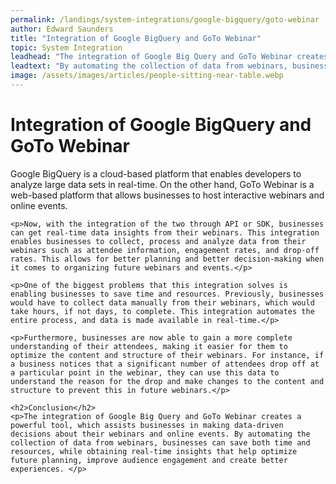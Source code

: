 ```yaml
---
permalink: /landings/system-integrations/google-bigquery/goto-webinar
author: Edward Saunders
title: "Integration of Google BigQuery and GoTo Webinar"
topic: System Integration
leadhead: "The integration of Google Big Query and GoTo Webinar creates a powerful tool, which assists businesses in making data-driven decisions about their webinars and online events"
leadtext: "By automating the collection of data from webinars, businesses can save both time and resources, while obtaining real-time insights that help optimize future planning, improve audience engagement and create better experiences."
image: /assets/images/articles/people-sitting-near-table.webp
---
```

<div class="arttext">	<h1>Integration of Google BigQuery and GoTo Webinar </h1>
	<p>Google BigQuery is a cloud-based platform that enables developers to analyze large data sets in real-time. On the other hand, GoTo Webinar is a web-based platform that allows businesses to host interactive webinars and online events. </p>

	<p>Now, with the integration of the two through API or SDK, businesses can get real-time data insights from their webinars. This integration enables businesses to collect, process and analyze data from their webinars such as attendee information, engagement rates, and drop-off rates. This allows for better planning and better decision-making when it comes to organizing future webinars and events.</p>

	<p>One of the biggest problems that this integration solves is enabling businesses to save time and resources. Previously, businesses would have to collect data manually from their webinars, which would take hours, if not days, to complete. This integration automates the entire process, and data is made available in real-time.</p>

	<p>Furthermore, businesses are now able to gain a more complete understanding of their attendees, making it easier for them to optimize the content and structure of their webinars. For instance, if a business notices that a significant number of attendees drop off at a particular point in the webinar, they can use this data to understand the reason for the drop and make changes to the content and structure to prevent this in future webinars.</p>

	<h2>Conclusion</h2>
	<p>The integration of Google Big Query and GoTo Webinar creates a powerful tool, which assists businesses in making data-driven decisions about their webinars and online events. By automating the collection of data from webinars, businesses can save both time and resources, while obtaining real-time insights that help optimize future planning, improve audience engagement and create better experiences. </p>
</div>